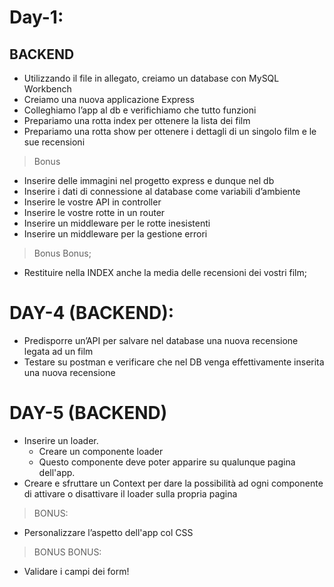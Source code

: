 # Day-1:

## BACKEND

- Utilizzando il file in allegato, creiamo un database con MySQL Workbench
- Creiamo una nuova applicazione Express
- Colleghiamo l’app al db e verifichiamo che tutto funzioni
- Prepariamo una rotta index per ottenere la lista dei film
- Prepariamo una rotta show per ottenere i dettagli di un singolo film e le sue recensioni
> Bonus
- Inserire delle immagini nel progetto express e dunque nel db
- Inserire i dati di connessione al database come variabili d’ambiente
- Inserire le vostre API in controller
- Inserire le vostre rotte in un router
- Inserire un middleware per le rotte inesistenti
- Inserire un middleware per la gestione errori
> Bonus Bonus;
- Restituire nella INDEX anche la media delle recensioni dei vostri film;


# DAY-4 (BACKEND):
- Predisporre un’API per salvare nel database una nuova recensione legata ad un film
- Testare su postman e verificare che nel DB venga effettivamente inserita una nuova recensione


# DAY-5 (BACKEND)
- Inserire un loader.
    - Creare un componente loader
    - Questo componente deve poter apparire su qualunque pagina dell'app.
- Creare e sfruttare un Context per dare la possibilità ad ogni componente di attivare o disattivare il loader sulla propria pagina
> BONUS:
- Personalizzare l’aspetto dell'app col CSS
> BONUS BONUS:
- Validare i campi dei form!